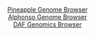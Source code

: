<div id="Pineapple_Genome_Browser" align="center">
  <a href="https://igv.org/app/?sessionURL=blob:zZJda9swFIb_i6BlA8W2_G1DGW6apulHsiVLzVKKUWzZ0WpLnqQ4TUL..7SysZsVmouNgS6klyOd97x69qAjQlLOQAxsA3kGQgACueKbGW7amoxxQySIS1xLAoEgJRGE5QTEe1BiqfB8eqtvrpRqZWyaVLW9BrOKG9IxcIN3nOGNNHLemH1e13jJBVZcSPNc4I6btOp6G7LEbWvo3o7hmQVW2MR1u.JMcrMlrMo2.r3sl5RVhPGGZM26VvTFQKb9aI.FUeIPSTpL8pxIeUO2o.IsuRkl985gvhj6_cV8cpXO_fR0RiuG1VqQs.GF27_.nCwmd.G9lX51i3D65I6nNywdnTgXp4Pnlgoiz1CAQtcJkWfrYCgryPP_NLNe9Mi55bj_8cQ.7waD86eZ0NvLdDfSQuEvPNe5ff70x.kdcICg5vla0wDylQhiZEHH8qFn.70fWxRCy4p0RoJTED88QqAEzp90.cMeqG2rmQGSfFu_4AMBFwURIO5FlhWgKLI9N3CtKEIHuAdrUf.9gC_n0yiw7MS2_ayktdJAF5lkrTQwY0aXl0a1OzLRcf8LjnZ5MKVq2BVLtxiHg1F6FSQoeSVLCHTrl0_Ug77F0T9h7y1GDLU8FriUeYvJUHPmh9vp3aoJw9mkEK4WBtxLX8MNguPiKblosNL1WtHHn8R1WFDMlBY6KumS1lRtU50k34AY2Y4GF.S85ppEIKrlOwtaEHnW.9.AOofHw3c-">Pineapple Genome Browser</a>
</div>
<div id="Alphonso_Genome_Browser" align="center">
  <a href="https://igv.org/app/?sessionURL=blob:zZJ_b5pAHIffyyVttgSBA0EhMYs_Wmfq1rSKdjYNOeHAs3BH707RGt_7vjNb9s.a1D.2LCGE..bgPp.H54C2VComOAqRY2LPxBgZSK1EPSFlVdCvpKQKhRkpFDWQpBmVlCcUhQeUEaVJdD.GN1daVyq0LKarRkl4LkzlmqQkr4KTWpmJKK2.KAqyFJJoIZXVk2QrLJZvGzVdkqoy4WzX9KyUaGKRoloJroRVUZ7HNXwv_jWKc8pFSeNyU2h2ChBDHsiYmhn51J1PuklClbqh.1Ha6d6MujP3KloM_f4iuv08j_z55YTlnOiNpB3.wpMm9m9HE1U8qL47z5uz8WLWFRdOL79wB5dXu4pJqjq4hdtNt42bHqBhPKW7_6k1XOzM5veVX.96vfHzOmhB2bvh83g_WlM5xu7w6o3mRwMVItmACyhZyVaIbcO1fcNz_MaPR9w2bDsAPlIwFD4.GUhLkjzD9scD0vsKjEGKvmxO8hhIyJRKFDYC227hIHC8ZqtpBwE.Gge0kcXfg3sd3Qct2.k6jh9nrNCgcxorXimTcG5uk8zMX8.kKabDXj29cK7Xg0Hg91k6WruwqlffpjN9F_2Rpw8M4PjTT4Sy70n1T9x7TxBTL88VTpYAZMcWcO_Xg_Zueaerh2hYlM5s_sUTbyI6D08mZEk07IcJLH9atyWSEa5hsGWKLVnB9H4OJEWNQuy4IC9KRCHARiTz5QfbsA3s2R9_S.oen47fAQ--">Alphonso Genome Browser</a>
</div>


<div id="DAF_Genomics_Browser" align="center">
  <a href="https://ink-blot.github.io/?sessionURL=blob:tZFra9swFIb_iyD95Kvs.AZhOF2almbr2uAFWko4sY9jU1tyJblpE_LfJ9yOwUYZgw4kIXEu76vzHMgTCllzRhJCLXdsuS4xiKz4bglt1.BXaFGSpIRGokEEliiQ5UiSAylBKshuFrqyUqqTiW0XUJpbZLytc2lJz4LOlLxXFepUk1rQwp4z2Ekr561OVmBD01WcSW5DnqOUpmN3yLbrHejjZ2w9tMR12zeqHlTX2oQ2VlglaLc1K_D5L0b.g7Je9ad0tUyH.kt8uSgm6eVF.t2bZbfz4PQ2uzpfZcHqZFlvGahe4GQ2_bKNCsQgmi728.mInj19m4fiPNzEC2fkfT6ZPXe1QDlxQzfyvTDSNI4GaXjeawgkr4SbuL4R0sigvm..Xb1xoKcgeE2Su3uDKAH5g06_OxD10mlUROJjP1AzCBcFCpKYseOEbhzTsR_6Thy7R.NAetF8MMuz7CYOHZpSGlgbaLV.WTfDALXQn8GPAvlbZ73_FZS3Gy_53pu5JTsd0alK9fHgga.JbdTV4_V7sAzy7udKLlpQOvT6fEMDjdZskalfbLzj_fEH">DAF Genomics Browser</a>
</div>
